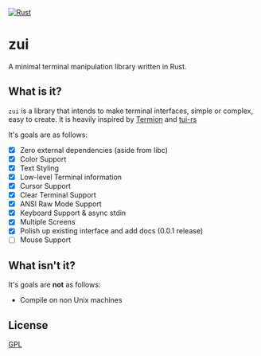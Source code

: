 [![Rust](https://github.com/dumrich/zui/actions/workflows/rust.yml/badge.svg)](https://github.com/dumrich/zui/actions/workflows/rust.yml)
# zui
A minimal terminal manipulation library written in Rust.

## What is it?
`zui` is a library that intends to make terminal interfaces, simple or complex, easy to create. It is heavily inspired by [Termion](https://github.com/redox-os/termion) and [tui-rs](https://github.com/fdehau/tui-rs)

It's goals are as follows:

- [x] Zero external dependencies (aside from libc)
- [x] Color Support
- [x] Text Styling
- [x] Low-level Terminal information
- [x] Cursor Support
- [x] Clear Terminal Support
- [x] ANSI Raw Mode Support
- [x] Keyboard Support & async stdin
- [x] Multiple Screens
- [x] Polish up existing interface and add docs (0.0.1 release)
- [ ] Mouse Support

## What isn't it?

It's goals are **not** as follows:

- Compile on non Unix machines

## License
[GPL](https://github.com/dumrich/zui/blob/master/LICENSE.md)
